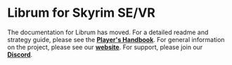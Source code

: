 # Librum for Skyrim SE/VR
The documentation for Librum has moved. For a detailed readme and strategy guide, please see the [**Player's Handbook**](https://librum-for-skyrim-vr.readthedocs.io/en/latest/0_Home.html). For general information on the project, please see our [**website**](https://librum-modpack.com). For support, please join our [**Discord**](https://discord.gg/esGVnCjWpJ).
